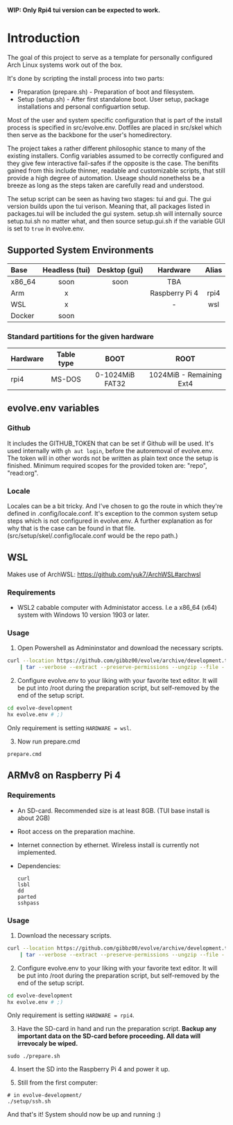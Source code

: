 **WIP: Only Rpi4 tui version can be expected to work.**

# Introduction

The goal of this project to serve as a template for personally configured Arch Linux systems work out of the box. 

It's done by scripting the install process into two parts:

* Preparation (prepare.sh) - Preparation of boot and filesystem.
* Setup (setup.sh) - After first standalone boot. User setup, package installations and personal configuartion setup.

Most of the user and system specific configuration that is part of the install process is specified in src/evolve.env. 
Dotfiles are placed in src/skel which then serve as the backbone for the user's homedirectory. 

The project takes a rather different philosophic stance to many of the existing installers.
Config variables assumed to be correctly configured and they give few interactive fail-safes if the opposite is the case.
The benifits gained from this include thinner, readable and customizable scripts, that still provide a high degree of automation. 
Useage should nonethelss be a breeze as long as the steps taken are carefully read and understood.

The setup script can be seen as having two stages: tui and gui.
The gui version builds upon the tui verison.
Meaning that, all packages listed in packages.tui will be included the gui system.
setup.sh will internally source setup.tui.sh no matter what, and then source setup.gui.sh if the variable GUI is set to `true` in evolve.env.

## Supported System Environments

| Base   | Headless (tui) | Desktop (gui) | Hardware       | Alias |
| :---   | :---:          | :---:         | :---:          | :---: | 
| x86_64 | soon           | soon          | TBA            |       | 
| Arm    | x              |               | Raspberry Pi 4 | rpi4  | 
| WSL    | x              |               | -              | wsl   | 
| Docker | soon           |               |                |       | 

### Standard partitions for the given hardware

| Hardware              | Table type   | BOOT              | ROOT                      |
| :---                  | :---:        | :---:             | :---:                     |
| rpi4        | MS-DOS       | 0-1024MiB FAT32   | 1024MiB - Remaining Ext4            |

## evolve.env variables

### Github

It includes the GITHUB_TOKEN that can be set if Github will be used.
It's used internally with `gh aut login`, before the autoremoval of evolve.env.
The token will in other words not be written as plain text once the setup is finished. 
Minimum required scopes for the provided token are: "repo", "read:org".
 
### Locale

Locales can be a bit tricky.
And I've chosen to go the route in which they're defined in .config/locale.conf.
It's exception to the common system setup steps which is not configured in evolve.env. 
A further explanation as for why that is the case can be found in that file.
(src/setup/skel/.config/locale.conf would be the repo path.)

## WSL

Makes use of ArchWSL: https://github.com/yuk7/ArchWSL#archwsl

### Requirements

* WSL2 cabable computer with Administator access. I.e a x86_64 (x64) system with Windows 10 version 1903 or later.

### Usage

1. Open Powershell as Admininstator and download the necessary scripts.

```bash
curl --location https://github.com/gibbz00/evolve/archive/development.tar.gz \
    | tar --verbose --extract --preserve-permissions --ungzip --file -
```


2. Configure evolve.env to your liking with your favorite text editor. It will be put into /root during the preparation script, but self-removed by the end of the setup script.

```bash
cd evolve-development
hx evolve.env # ;)
```

Only requirement is setting `HARDWARE = wsl`.

3. Now run prepare.cmd

```
prepare.cmd
```

 ## ARMv8 on Raspberry Pi 4

### Requirements

* An SD-card. Recommended size is at least 8GB. (TUI base install is about 2GB)
* Root access on the preparation machine.
* Internet connection by ethernet. Wireless install is currently not implemented.
* Dependencies: 
    
    ```
    curl
    lsbl
    dd
    parted
    sshpass
    ```

### Usage

1. Download the necessary scripts.

```bash
curl --location https://github.com/gibbz00/evolve/archive/development.tar.gz \
    | tar --verbose --extract --preserve-permissions --ungzip --file -
```

2. Configure evolve.env to your liking with your favorite text editor. It will be put into /root during the preparation script, but self-removed by the end of the setup script.

```bash
cd evolve-development
hx evolve.env # ;)
```

Only requirement is setting `HARDWARE = rpi4`.

3. Have the SD-card in hand and run the preparation script. **Backup any important data on the SD-card before proceeding. All data will irrevocaly be wiped.**

```
sudo ./prepare.sh
```

4. Insert the SD into the Raspberry Pi 4 and power it up.

5. Still from the first computer:

```
# in evolve-development/
./setup/ssh.sh
```
And that's it! System should now be up and running :)
